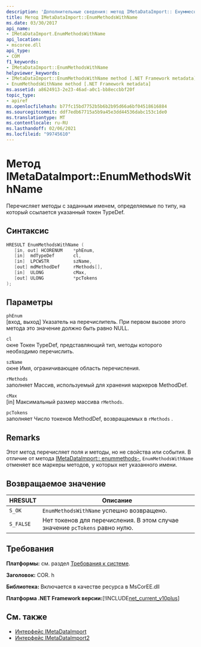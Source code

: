 ```yaml
---
description: 'Дополнительные сведения: метод IMetaDataImport:: Енуммесодсвиснаме'
title: Метод IMetaDataImport::EnumMethodsWithName
ms.date: 03/30/2017
api_name:
- IMetaDataImport.EnumMethodsWithName
api_location:
- mscoree.dll
api_type:
- COM
f1_keywords:
- IMetaDataImport::EnumMethodsWithName
helpviewer_keywords:
- IMetaDataImport::EnumMethodsWithName method [.NET Framework metadata]
- EnumMethodsWithName method [.NET Framework metadata]
ms.assetid: a8624913-2e23-46ad-a0c1-bb8eccbbf20f
topic_type:
- apiref
ms.openlocfilehash: b77fc15bd7752b5b6b2b95d66a6bf04518616884
ms.sourcegitcommit: ddf7edb67715a5b9a45e3dd44536dabc153c1de0
ms.translationtype: MT
ms.contentlocale: ru-RU
ms.lasthandoff: 02/06/2021
ms.locfileid: "99745610"
---
```

# <a name="imetadataimportenummethodswithname-method"></a>Метод IMetaDataImport::EnumMethodsWithName

Перечисляет методы с заданным именем, определяемые по типу, на который ссылается указанный токен TypeDef.  
  
## <a name="syntax"></a>Синтаксис  
  
```cpp  
HRESULT EnumMethodsWithName (  
   [in, out] HCORENUM    *phEnum,  
   [in]  mdTypeDef       cl,  
   [in]  LPCWSTR         szName,  
   [out] mdMethodDef     rMethods[],  
   [in]  ULONG           cMax,  
   [out] ULONG           *pcTokens  
);  
```  
  
## <a name="parameters"></a>Параметры  

 `phEnum`  
 [вход, выход] Указатель на перечислитель. При первом вызове этого метода это значение должно быть равно NULL.  
  
 `cl`  
 окне Токен TypeDef, представляющий тип, методы которого необходимо перечислить.  
  
 `szName`  
 окне Имя, ограничивающее область перечисления.  
  
 `rMethods`  
 заполняет Массив, используемый для хранения маркеров MethodDef.  
  
 `cMax`  
 [in] Максимальный размер массива `rMethods`.  
  
 `pcTokens`  
 заполняет Число токенов MethodDef, возвращаемых в `rMethods` .  
  
## <a name="remarks"></a>Remarks  

 Этот метод перечисляет поля и методы, но не свойства или события. В отличие от метода [IMetaDataImport:: enummethods-](imetadataimport-enummethods-method.md), `EnumMethodsWithName` отменяет все маркеры методов, у которых нет указанного имени.  
  
## <a name="return-value"></a>Возвращаемое значение  
  
|HRESULT|Описание|  
|-------------|-----------------|  
|`S_OK`|`EnumMethodsWithName` успешно возвращено.|  
|`S_FALSE`|Нет токенов для перечисления. В этом случае значение `pcTokens` равно нулю.|  
  
## <a name="requirements"></a>Требования  

 **Платформы:** см. раздел [Требования к системе](../../get-started/system-requirements.md).  
  
 **Заголовок:** COR. h  
  
 **Библиотека:** Включается в качестве ресурса в MsCorEE.dll  
  
 **Платформа .NET Framework версии:**[!INCLUDE[net_current_v10plus](../../../../includes/net-current-v10plus-md.md)]  
  
## <a name="see-also"></a>См. также

- [Интерфейс IMetaDataImport](imetadataimport-interface.md)
- [Интерфейс IMetaDataImport2](imetadataimport2-interface.md)
